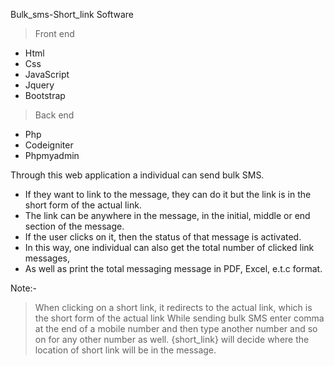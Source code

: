Bulk_sms-Short_link
 Software
> Front end 
* Html
* Css
* JavaScript
* Jquery
* Bootstrap
> Back end 
* Php
* Codeigniter
* Phpmyadmin




Through this web application a individual can send bulk SMS.
* If they want to link to the message, they can do it but the link is in the short form of the actual link. 
*  The link can be anywhere in the message, in the initial, middle or end section of the message. 
* If the user clicks  on it, then  the status  of that message  is activated. 
* In this way, one individual can also get the total number of clicked link messages, 
* As well as print the total messaging message in PDF, Excel, e.t.c format.

Note:-
> When clicking on a short link, it redirects to the actual link, which is the short form of the actual link
> While sending bulk SMS enter comma at the end of a mobile number and then type another number and so on for any other number as well.
> {short_link} will decide where the location of short link will be in the message.



















